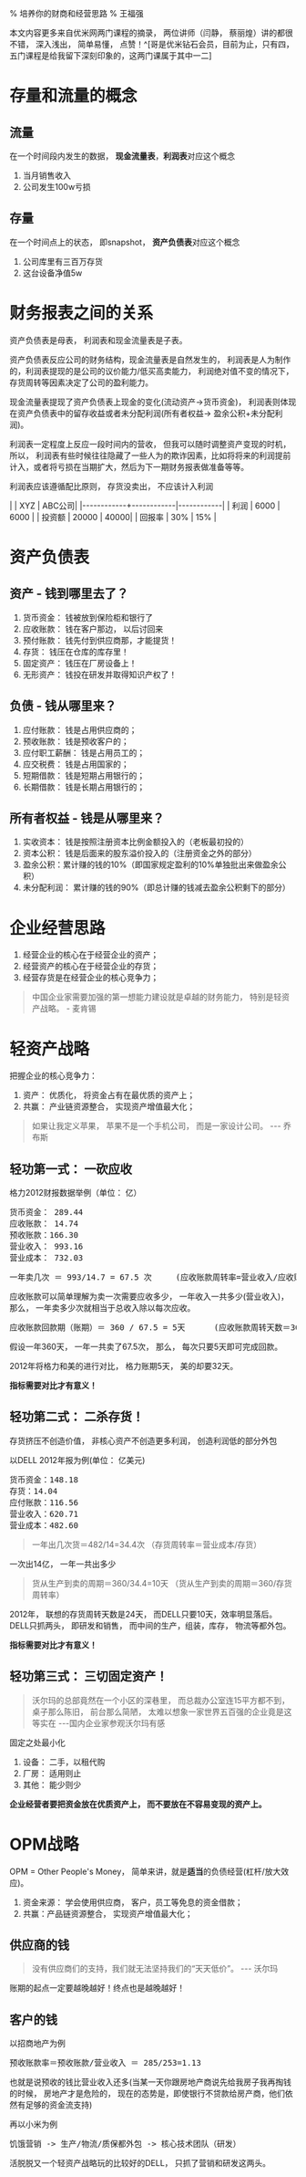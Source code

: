 % 培养你的财商和经营思路
% 王福强

本文内容更多来自优米网两门课程的摘录， 两位讲师（闫静， 蔡丽煌）讲的都很不错， 深入浅出， 简单易懂， 点赞！^[哥是优米钻石会员，目前为止，只有四，五门课程是给我留下深刻印象的，这两门课属于其中一二]

# 存量和流量的概念

## 流量
在一个时间段内发生的数据， **现金流量表**，**利润表**对应这个概念

1. 当月销售收入
2. 公司发生100w亏损

## 存量
在一个时间点上的状态， 即snapshot， **资产负债表**对应这个概念

1. 公司库里有三百万存货
2. 这台设备净值5w

# 财务报表之间的关系
资产负债表是母表， 利润表和现金流量表是子表。

资产负债表反应公司的财务结构，现金流量表是自然发生的， 利润表是人为制作的，利润表提现的是公司的议价能力/低买高卖能力， 利润绝对值不变的情况下， 存货周转等因素决定了公司的盈利能力。

现金流量表提现了资产负债表上现金的变化(流动资产->货币资金)， 利润表则体现在资产负债表中的留存收益或者未分配利润(所有者权益-> 盈余公积+未分配利润)。

利润表一定程度上反应一段时间内的营收， 但我可以随时调整资产变现的时机，所以， 利润表有些时候往往隐藏了一些人为的欺诈因素，比如将将来的利润提前计入，或者将亏损在当期扩大，然后为下一期财务报表做准备等等。 



利润表应该遵循配比原则， 存货没卖出， 不应该计入利润

|   |  XYZ   |   ABC公司|
|------------+------------|------------|
|  利润    |  6000      |  6000 | 
|  投资额   | 20000       |   40000| 
| 回报率    | 30% |  15% |

# 资产负债表

## 资产 - 钱到哪里去了？

1. 货币资金： 钱被放到保险柜和银行了
2. 应收账款： 钱在客户那边， 以后讨回来
3. 预付账款： 钱先付到供应商那，才能提货！
4. 存货： 钱压在仓库的库存里！
5. 固定资产： 钱压在厂房设备上！
6. 无形资产： 钱投在研发并取得知识产权了！

## 负债 - 钱从哪里来？

1. 应付账款： 钱是占用供应商的；
2. 预收账款： 钱是预收客户的；
3. 应付职工薪酬： 钱是占用员工的；
4. 应交税费： 钱是占用国家的；
5. 短期借款： 钱是短期占用银行的；
6. 长期借款： 钱是长期占用银行的；

## 所有者权益 - 钱是从哪里来？

1. 实收资本： 钱是按照注册资本比例金额投入的（老板最初投的）
2. 资本公积： 钱是后面来的股东溢价投入的（注册资金之外的部分）
3. 盈余公积：累计赚的钱的10%（即国家规定盈利的10%单独批出来做盈余公积）
4. 未分配利润： 累计赚的钱的90%（即总计赚的钱减去盈余公积剩下的部分）

# 企业经营思路

1. 经营企业的核心在于经营企业的资产；
2. 经营资产的核心在于经营企业的存货；
3. 经营存货是在经营企业的核心竞争力；

> 中国企业家需要加强的第一想能力建设就是卓越的财务能力， 特别是轻资产战略。
>     - 麦肯锡


# 轻资产战略
把握企业的核心竞争力：

1. 资产： 优质化， 将资金占有在最优质的资产上；
2. 共赢： 产业链资源整合， 实现资产增值最大化；

> 如果让我定义苹果， 苹果不是一个手机公司， 而是一家设计公司。
>     --- 乔布斯

## 轻功第一式： 一砍应收
格力2012财报数据举例（单位： 亿）
<pre>
货币资金： 289.44
应收账款： 14.74
预收账款：166.30
营业收入： 993.16
营业成本： 732.03
</pre>

<pre>
一年卖几次 ＝ 993/14.7 = 67.5 次     (应收账款周转率=营业收入/应收账款)
</pre>
应收账款可以简单理解为卖一次需要应收多少， 一年收入一共多少(营业收入)， 那么， 一年卖多少次就相当于总收入除以每次应收。

<pre>
应收账款回款期（账期）＝ 360 / 67.5 = 5天      (应收账款周转天数＝360/应收账款周转率)
</pre>

假设一年360天， 一年一共卖了67.5次， 那么， 每次只要5天即可完成回款。


2012年将格力和美的进行对比， 格力账期5天， 美的却要32天。

**指标需要对比才有意义！**

## 轻功第二式： 二杀存货！

存货挤压不创造价值， 非核心资产不创造更多利润， 创造利润低的部分外包

以DELL 2012年报为例(单位： 亿美元)
<pre>
货币资金：148.18
存货：14.04
应付账款：116.56
营业收入：620.71
营业成本：482.60
</pre>

> 一年出几次货＝482/14=34.4次   （存货周转率＝营业成本/存货）

一次出14亿， 一年一共出多少

> 货从生产到卖的周期＝360/34.4=10天      （货从生产到卖的周期＝360/存货周转率）

2012年， 联想的存货周转天数是24天， 而DELL只要10天，效率明显落后。 DELL只抓两头， 即研发和销售， 而中间的生产，组装，库存， 物流等都外包。
 
**指标需要对比才有意义！**

## 轻功第三式： 三切固定资产！

> 沃尔玛的总部竟然在一个小区的深巷里， 而总裁办公室连15平方都不到， 桌子那么陈旧， 前台那么简陋， 太难以想象一家世界五百强的企业竟是这等实在 
>  ---国内企业家参观沃尔玛有感

固定之处最小化

1. 设备： 二手，以租代购
2. 厂房： 适用则止
3. 其他： 能少则少

 **企业经营者要把资金放在优质资产上， 而不要放在不容易变现的资产上。**
 
# OPM战略
 
 OPM = Other People's Money， 简单来讲，就是**适当**的负债经营(杠杆/放大效应)。
 
 1. 资金来源： 学会使用供应商， 客户，员工等免息的资金借款；
 2. 共赢：产品链资源整合， 实现资产增值最大化；
 
 
## 供应商的钱

> 没有供应商们的支持，我们就无法坚持我们的“天天低价”。   --- 沃尔玛
 
账期的起点一定要越晚越好！终点也是越晚越好！
 
## 客户的钱
 
 以招商地产为例
 
 <pre>
预收账款率＝预收账款/营业收入 ＝ 285/253=1.13
</pre>
 
 也就是说预收的钱比营业收入还多(当某一天你跟房地产商说先给我房子我再掏钱的时候， 房地产才是危险的， 现在的态势是，即使银行不贷款给房产商，他们依然有足够的资金流支持)
 
 再以小米为例
 
 <pre>
饥饿营销 -> 生产/物流/质保都外包 -> 核心技术团队（研发）
</pre>
 
 活脱脱又一个轻资产战略玩的比较好的DELL， 只抓了营销和研发这两头。
 
 
 
 
